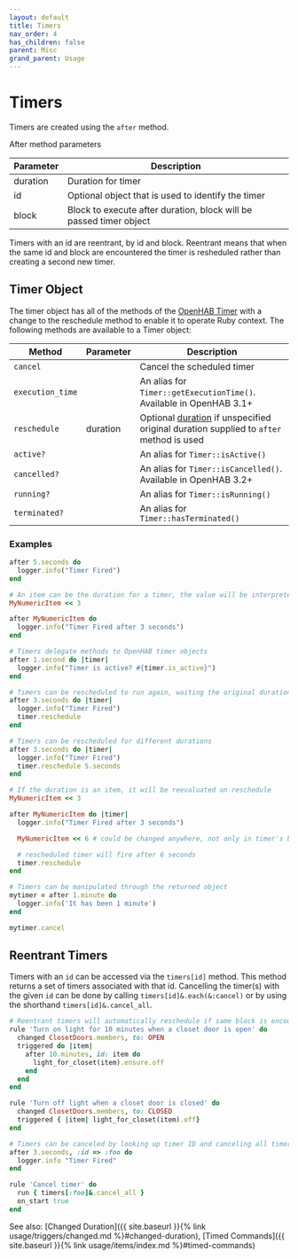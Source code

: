 ```yaml
---
layout: default
title: Timers
nav_order: 4
has_children: false
parent: Misc
grand_parent: Usage
---
```


# Timers

Timers are created using the `after` method.

After method parameters

| Parameter | Description                                                        |
| --------- | ------------------------------------------------------------------ |
| duration  | Duration for timer                                                 |
| id        | Optional object that is used to identify the timer                 |
| block     | Block to execute after duration, block will be passed timer object |

Timers with an id are reentrant, by id and block. Reentrant means that when the same id and block are encountered the timer is resheduled rather than creating a second new timer.

## Timer Object

The timer object has all of the methods of the [OpenHAB Timer](https://www.openhab.org/docs/configuration/actions.html#timers) with a change to the reschedule method to enable it to operate Ruby context. The following methods are available to a Timer object:

| Method           | Parameter | Description                                                                                        |
| ---------------- | --------- | -------------------------------------------------------------------------------------------------- |
| `cancel`         |           | Cancel the scheduled timer                                                                         |
| `execution_time` |           | An alias for `Timer::getExecutionTime()`. Available in OpenHAB 3.1+                                |
| `reschedule`     | duration  | Optional [duration](#Duration) if unspecified original duration supplied to `after` method is used |
| `active?`        |           | An alias for `Timer::isActive()`                                                                   |
| `cancelled?`     |           | An alias for `Timer::isCancelled()`. Available in OpenHAB 3.2+                                     |
| `running?`       |           | An alias for `Timer::isRunning()`                                                                  |
| `terminated?`    |           | An alias for `Timer::hasTerminated()`                                                              |

### Examples

```ruby
after 5.seconds do
  logger.info("Timer Fired")
end
```

```ruby
# An item can be the duration for a timer, the value will be interpreted as seconds
MyNumericItem << 3

after MyNumericItem do
  logger.info("Timer Fired after 3 seconds")
end
```

```ruby
# Timers delegate methods to OpenHAB timer objects
after 1.second do |timer|
  logger.info("Timer is active? #{timer.is_active}")
end
```

```ruby
# Timers can be rescheduled to run again, waiting the original duration
after 3.seconds do |timer|
  logger.info("Timer Fired")
  timer.reschedule
end
```

```ruby
# Timers can be rescheduled for different durations
after 3.seconds do |timer|
  logger.info("Timer Fired")
  timer.reschedule 5.seconds
end
```

```ruby
# If the duration is an item, it will be reevaluated on reschedule
MyNumericItem << 3

after MyNumericItem do |timer|
  logger.info("Timer Fired after 3 seconds")

  MyNumericItem << 6 # could be changed anywhere, not only in timer's block

  # rescheduled timer will fire after 6 seconds
  timer.reschedule
end
```

```ruby
# Timers can be manipulated through the returned object
mytimer = after 1.minute do
  logger.info('It has been 1 minute')
end

mytimer.cancel
```

## Reentrant Timers

Timers with an `id` can be accessed via the `timers[id]` method. This method returns a set of timers associated with that id. Cancelling the timer(s) with the given `id` can be done by calling `timers[id]&.each(&:cancel)` or by using the shorthand `timers[id]&.cancel_all`.

```ruby
# Reentrant timers will automatically reschedule if same block is encountered again with same reentrant object
rule 'Turn on light for 10 minutes when a closet door is open' do
  changed ClosetDoors.members, to: OPEN
  triggered do |item|
    after 10.minutes, id: item do
      light_for_closet(item).ensure.off
    end
  end
end

rule 'Turn off light when a closet door is closed' do
  changed ClosetDoors.members, to: CLOSED
  triggered { |item| light_for_closet(item).off}
end
```

```ruby
# Timers can be canceled by looking up timer ID and canceling all timers associated with that ID
after 3.seconds, :id => :foo do
  logger.info "Timer Fired"
end

rule 'Cancel timer' do
  run { timers[:foo]&.cancel_all }
  on_start true
end
```

See also: [Changed Duration]({{ site.baseurl }}{% link usage/triggers/changed.md %}#changed-duration), [Timed Commands]({{ site.baseurl }}{% link usage/items/index.md %}#timed-commands)